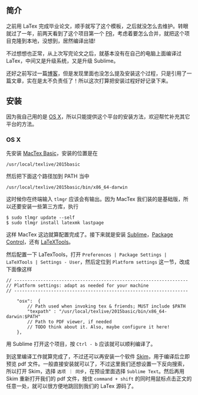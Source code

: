## 简介

之前用 LaTex 完成毕业论文，顺手就写了这个模板，之后就没怎么去维护。转眼就过了一年，前两天看到了这个项目第一个 [PR](https://github.com/clinyong/latex-szu/pull/1)，考虑着要怎么合并，就把这个项目克隆到本地，没想到，居然编译出错!

不过想想也正常，从上次写完论文之后，就基本没有在自己的电脑上面编译过 LaTex，中间又是升级系统，又是升级 Sublime。

还好之前写过一篇[博客](http://www.jianshu.com/p/e59aaac15088)，但是发现里面也没怎么提及安装这个过程，只是引用了一篇文章，实在是太不负责任了！所以这次打算把安装过程好好记录下来。

## 安装

因为我自己用的是 [OS X](http://www.apple.com/cn/osx/)，所以只能提供这个平台的安装方法，欢迎帮忙补充其它平台的方法。

### OS X

先安装 [MacTex Basic](http://tug.org/cgi-bin/mactex-download/BasicTeX.pkg)，安装的位置是在

```
/usr/local/texlive/2015basic
```

然后把下面这个路径加到 PATH 当中

```
/usr/local/texlive/2015basic/bin/x86_64-darwin
```

这时候你在终端输入 `tlmgr` 应该会有输出。因为 MacTex 我们装的是基础版，所以还要安装一些第三方库，执行

```
$ sudo tlmgr update --self
$ sudo tlmgr install latexmk lastpage
```

这样 MacTex 这边就算配置完成了。接下来就是安装 [Sublime](https://www.sublimetext.com/)，[Package Control](https://packagecontrol.io/)，还有 [LaTeXTools](https://github.com/SublimeText/LaTeXTools)。

然后配置一下 LaTexTools，打开 `Preferences | Package Settings | LaTeXTools | Settings - User`，然后定位到 `Platform settings` 这一节，改成下面像这样

```
// ------------------------------------------------------------------
// Platform settings: adapt as needed for your machine
// ------------------------------------------------------------------

    "osx":  {
        // Path used when invoking tex & friends; MUST include $PATH
        "texpath" : "/usr/local/texlive/2015basic/bin/x86_64-darwin:$PATH"
        // Path to PDF viewer, if needed
        // TODO think about it. Also, maybe configure it here!
    },
```

用 Sublime 打开这个项目，按 `Ctrl - b` 应该就可以顺利编译了。

到这里编译工作就算完成了，不过还可以再安装一个软件 [Skim](http://skim-app.sourceforge.net/)，用于编译后立即预览 pdf 文件。一般直接安装就可以了，不过这里我们还想设置一下反向搜索，所以打开 Skim，选择 `选项 ｜ 同步`，在预设里面选择 `Sublime Text`。然后再用 Skim 重新打开我们的 pdf 文件，按住 `command + shift` 的同时用鼠标点击正文的任意一处，就可以很方便地跳回到我们的 LaTex 源码了。



